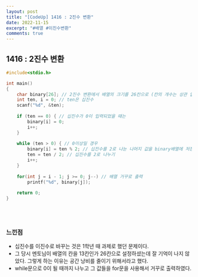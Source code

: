 ```yaml
---
layout: post
title: "[CodeUp] 1416 : 2진수 변환"
date: 2022-11-15
excerpt: "#배열 #이진수변환"
comments: true
---
```


## 1416 : 2진수 변환 <br>

```C
#include<stdio.h>

int main() 
{
	char binary[26]; // 2진수 변환에서 배열의 크기를 26칸으로 (칸의 개수는 상관 없음)
	int ten, i = 0; // ten은 십진수
	scanf("%d", &ten);
	
	if (ten == 0) { // 십진수가 0이 입력되었을 때는
		binary[i] = 0;
		i++;
	}
	
	while (ten > 0) { // 0이상일 경우
		binary[i] = ten % 2; // 십진수를 2로 나눈 나머지 값을 binary배열에 저장
		ten = ten / 2; // 십진수를 2로 나누기
		i++;
	}
	
	for(int j = i - 1; j >= 0; j--) // 배열 거꾸로 출력
		printf("%d", binary[j]);
	
    return 0;
}
```
<br>
<br>


### 느낀점 <br>
* 십진수를 이진수로 바꾸는 것은 1학년 때 과제로 했던 문제이다.
* 그 당시 멘토님이 배열의 칸을 13칸인가 26칸으로 설정하셨는데 잘 기억이 나지 않았다. 그렇게 하는 이유는 공간 낭비를 줄이기 위해서라고 했다.
* while문으로 0이 될 때까지 나누고 그 값들을 for문을 사용해서 거꾸로 출력하였다.
